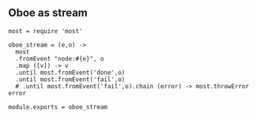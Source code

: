 Oboe as stream
--------------

    most = require 'most'

    oboe_stream = (e,o) ->
      most
      .fromEvent "node:#{e}", o
      .map ([v]) -> v
      .until most.fromEvent('done',o)
      .until most.fromEvent('fail',o)
      # .until most.fromEvent('fail',o).chain (error) -> most.throwError error

    module.exports = oboe_stream
